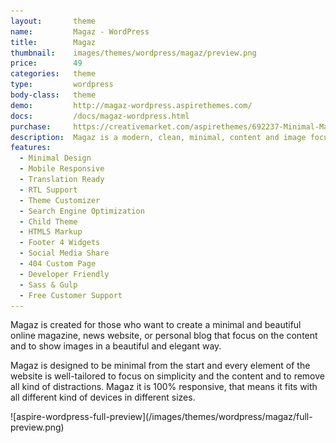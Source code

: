 ```yaml
---
layout:       theme
name:         Magaz - WordPress
title:        Magaz
thumbnail:    images/themes/wordpress/magaz/preview.png
price:        49
categories:   theme
type:         wordpress
body-class:   theme
demo:         http://magaz-wordpress.aspirethemes.com/
docs:         /docs/magaz-wordpress.html
purchase:     https://creativemarket.com/aspirethemes/692237-Minimal-Magazine-WordPress-Theme
description:  Magaz is a modern, clean, minimal, content and image focus theme for WordPress.
features:
  - Minimal Design
  - Mobile Responsive
  - Translation Ready
  - RTL Support
  - Theme Customizer
  - Search Engine Optimization
  - Child Theme
  - HTML5 Markup
  - Footer 4 Widgets
  - Social Media Share
  - 404 Custom Page
  - Developer Friendly
  - Sass & Gulp
  - Free Customer Support
---
```


Magaz is created for those who want to create a minimal and beautiful online magazine, news website, or personal blog that focus on the content and to show images in a beautiful and elegant way.

Magaz is designed to be minimal from the start and every element of the website is well-tailored to focus on simplicity and the content and to remove all kind of distractions. Magaz it is 100% responsive, that means it fits with all different kind of devices in different sizes.

<div class="darker-bg-image-wrap" markdown='1'>
  ![aspire-wordpress-full-preview](/images/themes/wordpress/magaz/full-preview.png)
</div>